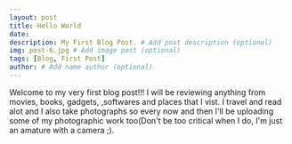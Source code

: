 ```yaml
---
layout: post
title: Hello World
date: 
description: My First Blog Post. # Add post description (optional)
img: post-6.jpg # Add image post (optional)
tags: [Blog, First Post]
author: # Add name author (optional)
---
```


Welcome to my very first blog post!!!
I will be reviewing anything from movies, books, gadgets, ,softwares and places that I vist. I travel and read alot and I also take photographs
so every now and then I'll be uploading some of my photographic work too(Don't be too critical when I do, I'm just an amature with a camera ;). 

